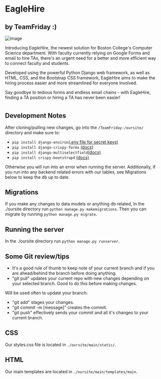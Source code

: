 # EagleHire 
## by TeamFriday :)

![image](https://github.com/CSCI3356Spring2023/TeamFriday-/assets/87817813/41b2122b-a180-48b7-9fdb-3eb99b7f564c)

Introducing *EagleHire*, the newest solution for Boston College's Computer Science department. With faculty currently relying on Google Forms and email to hire TAs, there's an urgent need for a better and more efficient way to connect faculty and students. 

Developed using the powerful Python Django web framework, as well as HTML, CSS, and the Bootstrap CSS framework, EagleHire aims to make the hiring process easier and more streamlined for everyone involved. 

Say goodbye to tedious forms and endless email chains - with EagleHire, finding a TA position or hiring a TA has never been easier!
#

## Development Notes

After cloning/pulling new changes, go into the `/TeamFriday-/oursite/` directory and make sure to: 

- ```pip install django-environ```[(.env file for secret keys)](https://alicecampkin.medium.com/how-to-set-up-environment-variables-in-django-f3c4db78c55f)
- ```pip install django-crispy-forms``` [(docs)](https://django-crispy-forms.readthedocs.io/en/latest/install.html)
- ```pip install django-multiselectfield```[(docs)](https://pypi.org/project/django-multiselectfield/) 
- ```pip install crispy-bootstrap4``` [(docs)](https://getbootstrap.com/docs/4.0/getting-started/introduction/) 

Otherwise you will run into an error when running the server. 
Additionally, if you run into any backend related errors with our tables, see Migrations below to keep the db up to date.

## Migrations

If you make any changes to data models or anything db related, In the ./oursite directory run ```python manage.py makemigrations```.
Then you can migrate by running ```python manage.py migrate```.

## Running the server

In the ./oursite directory run ```python manage.py runserver```.

## Some Git review/tips

- It's a good rule of thumb to keep note of your current branch and if you are ahead/behind the branch before doing anything.
- "git pull" updates your current repo with new changes depending on your selected branch. Good to do this before making changes.

Will be used often to update your branch:
- "git add" stages your changes.
- "git commit -m [message]" creates the commit.
- "git push" effectively sends your commit and all it's changes to your current branch.

## CSS

Our styles.css file is located in `./oursite/main/static/`.

## HTML

Our main templates are located in `./oursite/main/templates/main`.
